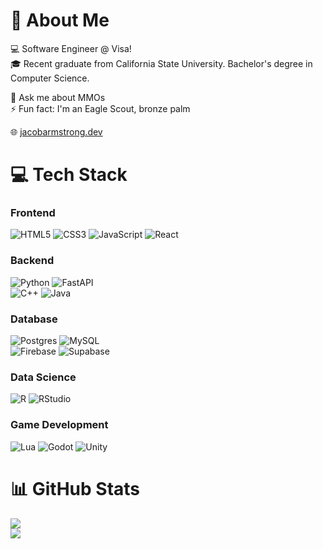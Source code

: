 # 💫 About Me


💻 Software Engineer @ Visa! <br>
🎓 Recent graduate from California State University. Bachelor's degree in Computer Science. <br>


💬 Ask me about MMOs <br>
⚡ Fun fact: I'm an Eagle Scout, bronze palm <br>

🌐 [jacobarmstrong.dev](https://jacobarmstrong.dev)


<!-- ## 🌐 Socials
[![LinkedIn](https://img.shields.io/badge/LinkedIn-%230077B5.svg?logo=linkedin&logoColor=white)](https://linkedin.com/in/jacobarmstrongcs)  -->

# 💻 Tech Stack

### Frontend
![HTML5](https://img.shields.io/badge/html5-%23E34F26.svg?style=for-the-badge&logo=html5&logoColor=white) ![CSS3](https://img.shields.io/badge/css3-%231572B6.svg?style=for-the-badge&logo=css3&logoColor=white) ![JavaScript](https://img.shields.io/badge/javascript-%23323330.svg?style=for-the-badge&logo=javascript&logoColor=%23F7DF1E) ![React](https://img.shields.io/badge/react-%2320232a.svg?style=for-the-badge&logo=react&logoColor=%2361DAFB)

### Backend
![Python](https://img.shields.io/badge/python-3670A0?style=for-the-badge&logo=python&logoColor=ffdd54) ![FastAPI](https://img.shields.io/badge/FastAPI-005571?style=for-the-badge&logo=fastapi) <br>
![C++](https://img.shields.io/badge/c++-%2300599C.svg?style=for-the-badge&logo=c%2B%2B&logoColor=white) ![Java](https://img.shields.io/badge/java-%23ED8B00.svg?style=for-the-badge&logo=openjdk&logoColor=white) 

### Database
![Postgres](https://img.shields.io/badge/postgres-%23316192.svg?style=for-the-badge&logo=postgresql&logoColor=white) ![MySQL](https://img.shields.io/badge/mysql-4479A1.svg?style=for-the-badge&logo=mysql&logoColor=white) <br>
![Firebase](https://img.shields.io/badge/firebase-ffca28?style=for-the-badge&logo=firebase&logoColor=black) ![Supabase](https://img.shields.io/badge/Supabase-3ECF8E?style=for-the-badge&logo=supabase&logoColor=white)

### Data Science
![R](https://img.shields.io/badge/r-%23276DC3.svg?style=for-the-badge&logo=r&logoColor=white) ![RStudio](https://img.shields.io/badge/RStudio-4285F4?style=for-the-badge&logo=rstudio&logoColor=white)

### Game Development
![Lua](https://img.shields.io/badge/lua-%232C2D72.svg?style=for-the-badge&logo=lua&logoColor=white) ![Godot](https://img.shields.io/badge/GODOT-%23FFFFFF.svg?style=for-the-badge&logo=godot-engine) ![Unity](https://img.shields.io/badge/unity-%23000000.svg?style=for-the-badge&logo=unity&logoColor=white)

# 📊 GitHub Stats
![](https://summary-card-orpin.vercel.app/api/cards/profile-details?username=Jacob-Armstrong&theme=tokyonight)<br/>
![](https://github-readme-stats-cyan-nine-99.vercel.app/api/top-langs/?username=Jacob-Armstrong&theme=tokyonight&hide_border=true&include_all_commits=true&count_private=true&exclude_repo=github-readme-stats,Social-Mania,portfolio,javascript-exercises,css-exercises&hide=shaderlab,HLSL,TypeScript,ASP.Net,HTML,CSS,Javascript&layout=pie)<br/>

